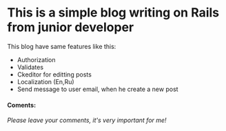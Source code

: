 # This is a simple blog writing on Rails from junior developer

This blog have same features like this:

  - Authorization
  - Validates
  - Ckeditor for editting posts
  - Localization (En,Ru)
  - Send message to user email, when he create a new post



#### Coments:
*Please leave your comments, it's very important for me!*